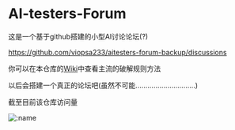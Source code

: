 # AI-testers-Forum

这是一个基于github搭建的小型AI讨论论坛(?)

https://github.com/viopsa233/aitesters-forum-backup/discussions

你可以在本仓库的[Wiki](https://github.com/viopsa233/AI-testers-Forum/wiki)中查看主流的破解规则方法


以后会搭建一个真正的论坛吧(虽然不可能..............................)

截至目前该仓库访问量

![:name](https://count.getloli.com/get/@:aitesters-forum-backup)

